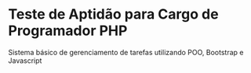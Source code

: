Teste de Aptidão para Cargo de Programador PHP
=================

Sistema básico de gerenciamento de tarefas utilizando POO, Bootstrap e Javascript